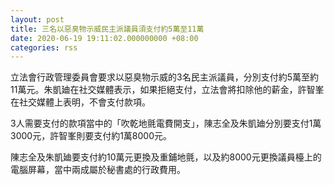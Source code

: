 ```yaml
---
layout: post
title: 三名以惡臭物示威民主派議員須支付約5萬至11萬
date: 2020-06-19 19:11:02.000000000 +08:00
categories: rss
---
```


立法會行政管理委員會要求以惡臭物示威的3名民主派議員，分別支付約5萬至約11萬元。朱凱廸在社交媒體表示，如果拒絕支付，立法會將扣除他的薪金，許智峯在社交媒體上表明，不會支付款項。

3人需要支付的款項當中的「吹乾地氈電費開支」，陳志全及朱凱廸分別要支付1萬3000元，許智峯則要支付約1萬8000元。

陳志全及朱凱廸要支付約10萬元更換及重鋪地氈，以及約8000元更換議員檯上的電腦屏幕，當中兩成屬於秘書處的行政費用。
